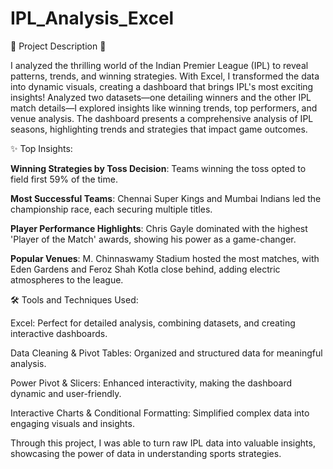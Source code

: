 # IPL_Analysis_Excel

🚀 Project Description 🏏

I analyzed the thrilling world of the Indian Premier League (IPL) to reveal patterns, trends, and winning strategies. With Excel, I transformed the data into dynamic visuals, creating a dashboard that brings IPL's most exciting insights!
Analyzed two datasets—one detailing winners and the other IPL match details—I explored insights like winning trends, top performers, and venue analysis. The dashboard presents a comprehensive analysis of IPL seasons, highlighting trends and strategies that impact game outcomes.

✨ Top Insights:

__Winning Strategies by Toss Decision__: Teams winning the toss opted to field first 59% of the time.


__Most Successful Teams__: Chennai Super Kings and Mumbai Indians led the championship race, each securing multiple titles.


__Player Performance Highlights__: Chris Gayle dominated with the highest 'Player of the Match' awards, showing his power as a game-changer.


__Popular Venues__: M. Chinnaswamy Stadium hosted the most matches, with Eden Gardens and Feroz Shah Kotla close behind, adding electric atmospheres to the league.

🛠 Tools and Techniques Used:

Excel: Perfect for detailed analysis, combining datasets, and creating interactive dashboards.

Data Cleaning & Pivot Tables: Organized and structured data for meaningful analysis.

Power Pivot & Slicers: Enhanced interactivity, making the dashboard dynamic and user-friendly.

Interactive Charts & Conditional Formatting: Simplified complex data into engaging visuals and insights.

Through this project, I was able to turn raw IPL data into valuable insights, showcasing the power of data in understanding sports strategies. 
